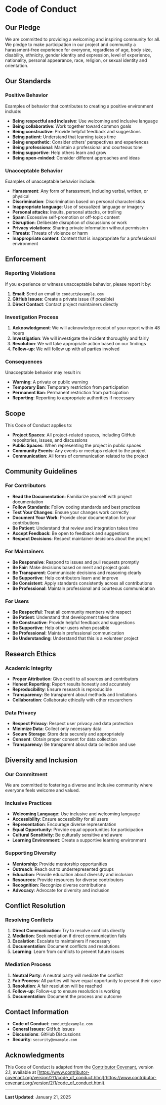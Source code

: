 # Code of Conduct

## Our Pledge

We are committed to providing a welcoming and inspiring community for all. We pledge to make participation in our project and community a harassment-free experience for everyone, regardless of age, body size, disability, ethnicity, gender identity and expression, level of experience, nationality, personal appearance, race, religion, or sexual identity and orientation.

## Our Standards

### Positive Behavior

Examples of behavior that contributes to creating a positive environment include:

- **Being respectful and inclusive**: Use welcoming and inclusive language
- **Being collaborative**: Work together toward common goals
- **Being constructive**: Provide helpful feedback and suggestions
- **Being patient**: Understand that learning takes time
- **Being empathetic**: Consider others' perspectives and experiences
- **Being professional**: Maintain a professional and courteous tone
- **Being supportive**: Help others learn and grow
- **Being open-minded**: Consider different approaches and ideas

### Unacceptable Behavior

Examples of unacceptable behavior include:

- **Harassment**: Any form of harassment, including verbal, written, or physical
- **Discrimination**: Discrimination based on personal characteristics
- **Inappropriate language**: Use of sexualized language or imagery
- **Personal attacks**: Insults, personal attacks, or trolling
- **Spam**: Excessive self-promotion or off-topic content
- **Disruption**: Deliberate disruption of discussions or work
- **Privacy violations**: Sharing private information without permission
- **Threats**: Threats of violence or harm
- **Inappropriate content**: Content that is inappropriate for a professional environment

## Enforcement

### Reporting Violations

If you experience or witness unacceptable behavior, please report it by:

1. **Email**: Send an email to `conduct@example.com`
2. **GitHub Issues**: Create a private issue (if possible)
3. **Direct Contact**: Contact project maintainers directly

### Investigation Process

1. **Acknowledgment**: We will acknowledge receipt of your report within 48 hours
2. **Investigation**: We will investigate the incident thoroughly and fairly
3. **Resolution**: We will take appropriate action based on our findings
4. **Follow-up**: We will follow up with all parties involved

### Consequences

Unacceptable behavior may result in:

- **Warning**: A private or public warning
- **Temporary Ban**: Temporary restriction from participation
- **Permanent Ban**: Permanent restriction from participation
- **Reporting**: Reporting to appropriate authorities if necessary

## Scope

This Code of Conduct applies to:

- **Project Spaces**: All project-related spaces, including GitHub repositories, issues, and discussions
- **Public Spaces**: When representing the project in public spaces
- **Community Events**: Any events or meetups related to the project
- **Communication**: All forms of communication related to the project

## Community Guidelines

### For Contributors

- **Read the Documentation**: Familiarize yourself with project documentation
- **Follow Standards**: Follow coding standards and best practices
- **Test Your Changes**: Ensure your changes work correctly
- **Document Your Work**: Provide clear documentation for your contributions
- **Be Patient**: Understand that review and integration takes time
- **Accept Feedback**: Be open to feedback and suggestions
- **Respect Decisions**: Respect maintainer decisions about the project

### For Maintainers

- **Be Responsive**: Respond to issues and pull requests promptly
- **Be Fair**: Make decisions based on merit and project goals
- **Be Transparent**: Communicate decisions and reasoning clearly
- **Be Supportive**: Help contributors learn and improve
- **Be Consistent**: Apply standards consistently across all contributions
- **Be Professional**: Maintain professional and courteous communication

### For Users

- **Be Respectful**: Treat all community members with respect
- **Be Patient**: Understand that development takes time
- **Be Constructive**: Provide helpful feedback and suggestions
- **Be Supportive**: Help other users when possible
- **Be Professional**: Maintain professional communication
- **Be Understanding**: Understand that this is a volunteer project

## Research Ethics

### Academic Integrity

- **Proper Attribution**: Give credit to all sources and contributors
- **Honest Reporting**: Report results honestly and accurately
- **Reproducibility**: Ensure research is reproducible
- **Transparency**: Be transparent about methods and limitations
- **Collaboration**: Collaborate ethically with other researchers

### Data Privacy

- **Respect Privacy**: Respect user privacy and data protection
- **Minimize Data**: Collect only necessary data
- **Secure Storage**: Store data securely and appropriately
- **Consent**: Obtain proper consent for data collection
- **Transparency**: Be transparent about data collection and use

## Diversity and Inclusion

### Our Commitment

We are committed to fostering a diverse and inclusive community where everyone feels welcome and valued.

### Inclusive Practices

- **Welcoming Language**: Use inclusive and welcoming language
- **Accessibility**: Ensure accessibility for all users
- **Representation**: Encourage diverse representation
- **Equal Opportunity**: Provide equal opportunities for participation
- **Cultural Sensitivity**: Be culturally sensitive and aware
- **Learning Environment**: Create a supportive learning environment

### Supporting Diversity

- **Mentorship**: Provide mentorship opportunities
- **Outreach**: Reach out to underrepresented groups
- **Education**: Provide education about diversity and inclusion
- **Resources**: Provide resources for diverse contributors
- **Recognition**: Recognize diverse contributions
- **Advocacy**: Advocate for diversity and inclusion

## Conflict Resolution

### Resolving Conflicts

1. **Direct Communication**: Try to resolve conflicts directly
2. **Mediation**: Seek mediation if direct communication fails
3. **Escalation**: Escalate to maintainers if necessary
4. **Documentation**: Document conflicts and resolutions
5. **Learning**: Learn from conflicts to prevent future issues

### Mediation Process

1. **Neutral Party**: A neutral party will mediate the conflict
2. **Fair Process**: All parties will have equal opportunity to present their case
3. **Resolution**: A fair resolution will be reached
4. **Follow-up**: Follow-up to ensure resolution is working
5. **Documentation**: Document the process and outcome

## Contact Information

- **Code of Conduct**: `conduct@example.com`
- **General Issues**: GitHub Issues
- **Discussions**: GitHub Discussions
- **Security**: `security@example.com`

## Acknowledgments

This Code of Conduct is adapted from the [Contributor Covenant](https://www.contributor-covenant.org/), version 2.1, available at [https://www.contributor-covenant.org/version/2/1/code_of_conduct.html](https://www.contributor-covenant.org/version/2/1/code_of_conduct.html).

---

**Last Updated**: January 21, 2025

